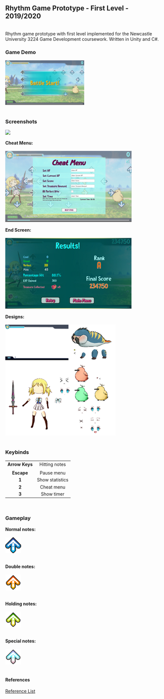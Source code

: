 ## Rhythm Game Prototype - First Level - 2019/2020 
<br />
Rhythm game prototype with first level implemented for the Newcastle University 3224 Game Development coursework. Written in Unity and C#. <br />

### Game Demo
<a href = "https://akeilee.github.io/Rhythm-Prototype-Level/"><img src="https://github.com/Akeilee/Rhythm-Prototype-Level/blob/master/Screenshots/start.PNG" alt = "Game Link" width = "250"></a>
<br /><br />


### Screenshots
<a name = "screenshot"><img src="https://github.com/Akeilee/Rhythm-Prototype-Level/blob/master/Screenshots/gameplayGif.gif" width = "400"></a> 

**Cheat Menu:**<br /><br />
<a name = "cheat"><img src="https://github.com/Akeilee/Rhythm-Prototype-Level/blob/master/Screenshots/CheatMenu.PNG" width = "400"></a> 

**End Screen:**<br /><br />
<a name = "endScreen"><img src="https://github.com/Akeilee/Rhythm-Prototype-Level/blob/master/Screenshots/EndScreen.PNG" width = "400"></a> 

**Designs:**<br /><br />
<a name = "design"><img src="https://github.com/Akeilee/Rhythm-Prototype-Level/blob/master/Screenshots/assets.png" width = "350"></a> <br /><br />


### Keybinds
| | |
| :---: | :---: |
|**Arrow Keys**| Hitting notes |
| | |
|**Escape**| Pause menu |
|**1**| Show statistics |
|**2**| Cheat menu |
|**3**| Show timer |
<br />


### Gameplay
**Normal notes:**<br /><br />
<a name = "normal"><img src="https://github.com/Akeilee/Rhythm-Prototype-Level/blob/master/Screenshots/normal.png" width = "50"></a> <br /><br />

**Double notes:**<br /><br />
<a name = "double"><img src="https://github.com/Akeilee/Rhythm-Prototype-Level/blob/master/Screenshots/double.png" width = "50"></a> <br /><br />

**Holding notes:**<br /><br />
<a name = "hold"><img src="https://github.com/Akeilee/Rhythm-Prototype-Level/blob/master/Screenshots/greenHold.png" width = "50"></a> <br /><br />

**Special notes:**<br /><br />
<a name = "special"><img src="https://github.com/Akeilee/Rhythm-Prototype-Level/blob/master/Screenshots/special.png" width = "50"></a> <br /><br />


#### References
[Reference List](https://github.com/Akeilee/Rhythm-Prototype-Level/blob/master/Screenshots/Reference%20List.txt)

